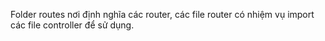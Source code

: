 Folder routes nơi định nghĩa các router, các file router có nhiệm vụ import các file controller để sử dụng.